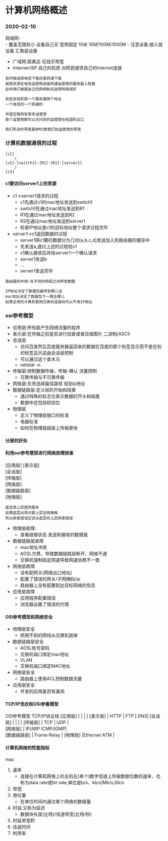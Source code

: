 # 计算机网络概述

### 2020-02-10
局域网-  
    - 覆盖范围较小 设备自己买 宽带固定 10米 10M/100M/1000M
    - 注意设备:接入层设备 汇聚层设备
- 广域网:距离远 花钱买带宽
- Internet:ISP 自己的机房 对网民提供自己的Internet连接




```
有时候选择电信下载还是网通下载
就是资源在电信运营商或者网通运营商的服务器上放着
此时我们根据自己的网络制式选择网络就好

有些双线机房一个服务器两个地址
一个电信的一个网通的

中国互联网有很多运营商
每个运营商都可以访问别的运营商也有国际出口

我们所说的带宽是8M代表我们到运营商的带宽
```

### 计算机数据通信的过程

```
[c1]
    \  
[c2]-[switch1]-[R1]-[R2]-[server1]
    /
[c3]  
```

#### c1要访问server1上的资源
- c1->server1请求的过程
    - c1先通过c1的mac地址发送到switch1
    - switch1在通过mac地址发送到R1
    - R1在通过mac地址发送到R2
    - R2在通过mac地址发送到server1
    - 检查IP地址是c1的目标地址整个请求过程完毕
- server1->c1返回数据的过程
    - server1把c1要的数据分为几份[a,b,c,d]发送加入到路由器的缓存中
    - 先发送a,通过上述的过程给c1
    - c1确认接收后并给server1一个确认请求
    - server1发送b
    - ...
    - server1发送完毕

```
路由器的作用:在不同的网段之间转发数据

IP地址决定了数据包最终到哪儿去
mac地址决定了数据包下一跳去哪儿
如果全球的计算机都用交换机连接则可以不用IP地址
```

### osi参考模型
- 应用层:所有能产生网络流量的程序
- 表示层:在传输之前是否进行加密或者压缩图片 二进制/ASCII
- 会话层
    - 访问百度然后百度服务器返回来的数据在百度的那个标签显示而不是在别的标签显示这由会话层控制
    - 可以通过这个查木马
    - netstat -n 
- 传输层:控制数据传输，传输-确认 流量控制
    - 可靠传输与不可靠传输
- 网络层:负责选择最佳路径  规划ip地址
- 数据链路层:定义帧的开始和结束
    - 通过特殊的标志位表示数据的开头和结尾
    - 数据中还包括校验位
- 物理层
    - 定义了物理层接口的标准 
    - 电器标准 
    - 如何在物理链路层上传输更快

#### 分层的好处

#### 利用osi参考模型进行网络故障排查
   [应用层]
   [表示层]  
   [会话层]   
   [传输层]  
   [网络层]   
   [数据链路层]  
    [物理层]

```
底层想上层提供服务
如果底层出现问题上层全部瘫痪
所以排查错误应该从底层向上层排查错误
```

- 物理层故障:
    - 查看链接状态 发送和接收的数据报
- 数据链路层故障
    - mac地址冲突
    - ADSL欠费，导致数据链路层断开，网络不通
    - 交换机强制指定网速导致网速协商不一致
- 网络层故障
    - 没有配网关(网络出口地址)
    - 配置了错误的网关/子网掩码/ip
    - 路由器上没有配置到达目标网络的信息
- 应用层故障
    - 应用程序配置错误
    - 浏览器设置了错误的代理

#### OSI参考模型和网络安全
- 物理层安全
    - 把用不到的网线从交换机拔掉
- 数据链路层安全 
    - ADSL账号密码
    - 交换机端口绑定mac地址
    - VLAN
    - 交换机端口绑定MAC地址
- 网络层安全
    - 路由器上使用ACL控制数据流量
- 应用层安全
    - 开发的应用是否有漏洞

#### TCP/IP洗衣和OSI参看模型

OSI参考模型   TCP/IP协议栈
[应用层]      [      |     |    ]
[表示层]      | HTTP | FTP | DNS|
[会话层]      |      |     |    |
[传输层]      | TCP  | UDP      |  
[网络层]      | IP/ARP ICMP/IGMP|  
[数据链路层]   |   Frame Relay   |
[物理层]      |Ethernet ATM     |




#### 计算机网络的性能指标
mac

1. 速率
    - 连接在计算机网络上的主机在(单个)数字信道上传输数据位数的速率，也称为data rate或bit rate,单位是b/s、kb/s|Mb/s,Gb/s
2. 带宽
3. 吞吐量
    - 在单位时间内通过某个网络的数据量
4. 时延:又称为延迟
    - 数据块长度(比特)/信道带宽(比特/秒)
5. 时延带宽积
6. 往返时间
7. 利用率